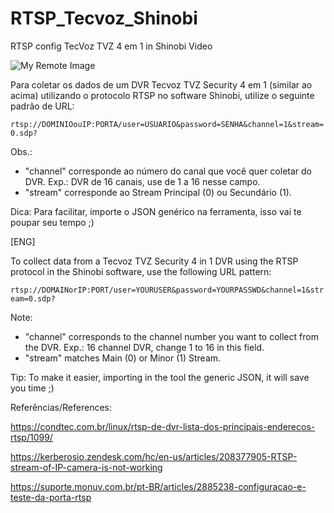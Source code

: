 # RTSP_Tecvoz_Shinobi
RTSP config TecVoz TVZ 4 em 1 in Shinobi Video

![My Remote Image](https://http2.mlstatic.com/D_NQ_NP_744171-MLB54962136193_042023-O.webp?dl=0)

Para coletar os dados de um DVR Tecvoz TVZ Security 4 em 1 (similar ao acima) utilizando o protocolo RTSP no software Shinobi, utilize o seguinte padrão de URL:

`rtsp://DOMINIOouIP:PORTA/user=USUARIO&password=SENHA&channel=1&stream=0.sdp?`

Obs.:
- "channel" corresponde ao número do canal que você quer coletar do DVR. Exp.: DVR de 16 canais, use de 1 a 16 nesse campo.
- "stream" corresponde ao Stream Principal (0) ou Secundário (1).

Dica: Para facilitar, importe o JSON genérico na ferramenta, isso vai te poupar seu tempo ;)

[ENG]

To collect data from a Tecvoz TVZ Security 4 in 1 DVR using the RTSP protocol in the Shinobi software, use the following URL pattern:

`rtsp://DOMAINorIP:PORT/user=YOURUSER&password=YOURPASSWD&channel=1&stream=0.sdp?`

Note:
- "channel" corresponds to the channel number you want to collect from the DVR. Exp.: 16 channel DVR, change 1 to 16 in this field.
- "stream" matches Main (0) or Minor (1) Stream.

Tip: To make it easier, importing in the tool the generic JSON, it will save you time ;)

Referências/References:

https://condtec.com.br/linux/rtsp-de-dvr-lista-dos-principais-enderecos-rtsp/1099/

https://kerberosio.zendesk.com/hc/en-us/articles/208377905-RTSP-stream-of-IP-camera-is-not-working

https://suporte.monuv.com.br/pt-BR/articles/2885238-configuracao-e-teste-da-porta-rtsp
